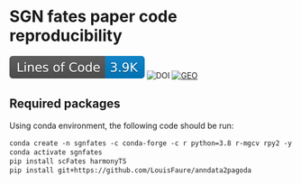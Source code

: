 # SGN fates paper code reproducibility
[![Line count](https://raw.githubusercontent.com/LouisFaure/sgnfates_paper/linecount/badge.svg)](https://github.com/LouisFaure/sgnfates_paper/actions/workflows/linecount.yml)
![DOI](https://img.shields.io/badge/DOI-unpublished-red)
[![GEO](https://img.shields.io/badge/Dataset-download-green)](https://www.ncbi.nlm.nih.gov/geo/query/acc.cgi?acc=GSE165502)

## Required packages

Using conda environment, the following code should be run:

	conda create -n sgnfates -c conda-forge -c r python=3.8 r-mgcv rpy2 -y
	conda activate sgnfates
	pip install scFates harmonyTS
	pip install git+https://github.com/LouisFaure/anndata2pagoda
